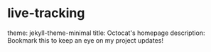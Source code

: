 # live-tracking
theme: jekyll-theme-minimal
title: Octocat's homepage
description: Bookmark this to keep an eye on my project updates!
